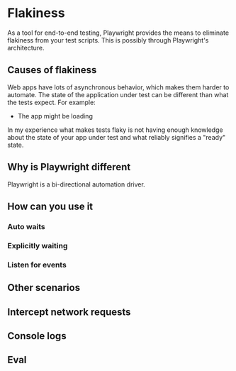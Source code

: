 # Flakiness

As a tool for end-to-end testing, Playwright provides the means to eliminate flakiness from your test scripts. This is possibly through Playwright's architecture.

## Causes of flakiness

Web apps have lots of asynchronous behavior, which makes them harder to automate. The state of the application under test can be different than what the tests expect. For example:

* The app might be loading

In my experience what makes tests flaky is not having enough knowledge about the state of your app under test and what reliably signifies a "ready" state.

## Why is Playwright different

Playwright is a bi-directional automation driver.

## How can you use it

### Auto waits

### Explicitly waiting

### Listen for events

## Other scenarios

## Intercept network requests

## Console logs

## Eval
